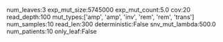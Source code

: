 num_leaves:3
exp_mut_size:5745000
exp_mut_count:5.0
cov:20
read_depth:100
mut_types:['amp', 'amp', 'inv', 'rem', 'rem', 'trans']
num_samples:10
read_len:300
deterministic:False
snv_mut_lambda:500.0
num_patients:10
only_leaf:False
